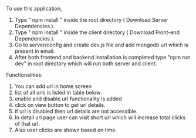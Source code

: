 To use this application,
1. Type " npm install " inside the root directory ( Download Server Dependencies ).
2. Type " npm install " inside the client directory ( Download Front-end Dependencies ).
4. Go to server/config and create dev.js file and add mongodb url which is present in email.
4. After both frontend and backend installation is completed type "npm run dev" in root directory which  will run both server and client.


Functionalities:
1. You can add url in home screen
2. list of all urls is listed in table below
3. enable and disable url functionality is added
4. click on view button to get url details.
5. if url is disabled then url details are not accessible.
6. In detail url page user can visit short url which will increase total clicks of that url.
7. Also user clicks are shown based on time.
